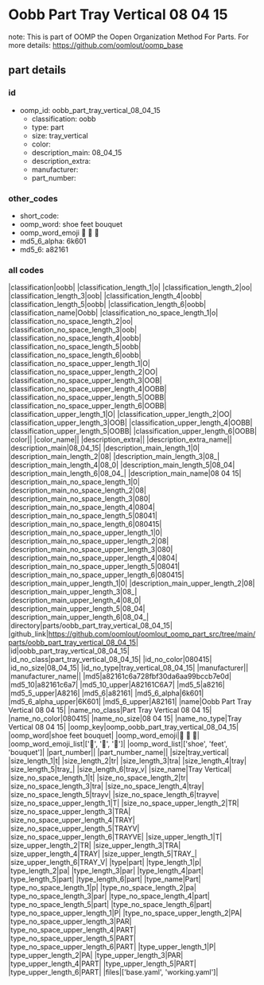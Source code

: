 # Oobb Part Tray Vertical 08 04 15  

note: This is part of OOMP the Oopen Organization Method For Parts. For more details: https://github.com/oomlout/oomp_base

##  part details





### id
* oomp_id: oobb_part_tray_vertical_08_04_15
  * classification: oobb
  * type: part
  * size: tray_vertical
  * color: 
  * description_main: 08_04_15
  * description_extra: 
  * manufacturer: 
  * part_number: 

### other_codes
* short_code: 
* oomp_word: shoe feet bouquet
* oomp_word_emoji :shoe: :feet: :bouquet:
* md5_6_alpha: 6k601
* md5_6: a82161

### all codes 
|classification|oobb|
|classification_length_1|o|
|classification_length_2|oo|
|classification_length_3|oob|
|classification_length_4|oobb|
|classification_length_5|oobb|
|classification_length_6|oobb|
|classification_name|Oobb|
|classification_no_space_length_1|o|
|classification_no_space_length_2|oo|
|classification_no_space_length_3|oob|
|classification_no_space_length_4|oobb|
|classification_no_space_length_5|oobb|
|classification_no_space_length_6|oobb|
|classification_no_space_upper_length_1|O|
|classification_no_space_upper_length_2|OO|
|classification_no_space_upper_length_3|OOB|
|classification_no_space_upper_length_4|OOBB|
|classification_no_space_upper_length_5|OOBB|
|classification_no_space_upper_length_6|OOBB|
|classification_upper_length_1|O|
|classification_upper_length_2|OO|
|classification_upper_length_3|OOB|
|classification_upper_length_4|OOBB|
|classification_upper_length_5|OOBB|
|classification_upper_length_6|OOBB|
|color||
|color_name||
|description_extra||
|description_extra_name||
|description_main|08_04_15|
|description_main_length_1|0|
|description_main_length_2|08|
|description_main_length_3|08_|
|description_main_length_4|08_0|
|description_main_length_5|08_04|
|description_main_length_6|08_04_|
|description_main_name|08 04 15|
|description_main_no_space_length_1|0|
|description_main_no_space_length_2|08|
|description_main_no_space_length_3|080|
|description_main_no_space_length_4|0804|
|description_main_no_space_length_5|08041|
|description_main_no_space_length_6|080415|
|description_main_no_space_upper_length_1|0|
|description_main_no_space_upper_length_2|08|
|description_main_no_space_upper_length_3|080|
|description_main_no_space_upper_length_4|0804|
|description_main_no_space_upper_length_5|08041|
|description_main_no_space_upper_length_6|080415|
|description_main_upper_length_1|0|
|description_main_upper_length_2|08|
|description_main_upper_length_3|08_|
|description_main_upper_length_4|08_0|
|description_main_upper_length_5|08_04|
|description_main_upper_length_6|08_04_|
|directory|parts/oobb_part_tray_vertical_08_04_15|
|github_link|https://github.com/oomlout/oomlout_oomp_part_src/tree/main/parts/oobb_part_tray_vertical_08_04_15|
|id|oobb_part_tray_vertical_08_04_15|
|id_no_class|part_tray_vertical_08_04_15|
|id_no_color|080415|
|id_no_size|08_04_15|
|id_no_type|tray_vertical_08_04_15|
|manufacturer||
|manufacturer_name||
|md5|a82161c6a728fbf30da6aa99bccb7e0d|
|md5_10|a82161c6a7|
|md5_10_upper|A82161C6A7|
|md5_5|a8216|
|md5_5_upper|A8216|
|md5_6|a82161|
|md5_6_alpha|6k601|
|md5_6_alpha_upper|6K601|
|md5_6_upper|A82161|
|name|Oobb Part Tray Vertical 08 04 15|
|name_no_class|Part Tray Vertical 08 04 15|
|name_no_color|080415|
|name_no_size|08 04 15|
|name_no_type|Tray Vertical 08 04 15|
|oomp_key|oomp_oobb_part_tray_vertical_08_04_15|
|oomp_word|shoe feet bouquet|
|oomp_word_emoji|:shoe: :feet: :bouquet:|
|oomp_word_emoji_list|[':shoe:', ':feet:', ':bouquet:']|
|oomp_word_list|['shoe', 'feet', 'bouquet']|
|part_number||
|part_number_name||
|size|tray_vertical|
|size_length_1|t|
|size_length_2|tr|
|size_length_3|tra|
|size_length_4|tray|
|size_length_5|tray_|
|size_length_6|tray_v|
|size_name|Tray Vertical|
|size_no_space_length_1|t|
|size_no_space_length_2|tr|
|size_no_space_length_3|tra|
|size_no_space_length_4|tray|
|size_no_space_length_5|trayv|
|size_no_space_length_6|trayve|
|size_no_space_upper_length_1|T|
|size_no_space_upper_length_2|TR|
|size_no_space_upper_length_3|TRA|
|size_no_space_upper_length_4|TRAY|
|size_no_space_upper_length_5|TRAYV|
|size_no_space_upper_length_6|TRAYVE|
|size_upper_length_1|T|
|size_upper_length_2|TR|
|size_upper_length_3|TRA|
|size_upper_length_4|TRAY|
|size_upper_length_5|TRAY_|
|size_upper_length_6|TRAY_V|
|type|part|
|type_length_1|p|
|type_length_2|pa|
|type_length_3|par|
|type_length_4|part|
|type_length_5|part|
|type_length_6|part|
|type_name|Part|
|type_no_space_length_1|p|
|type_no_space_length_2|pa|
|type_no_space_length_3|par|
|type_no_space_length_4|part|
|type_no_space_length_5|part|
|type_no_space_length_6|part|
|type_no_space_upper_length_1|P|
|type_no_space_upper_length_2|PA|
|type_no_space_upper_length_3|PAR|
|type_no_space_upper_length_4|PART|
|type_no_space_upper_length_5|PART|
|type_no_space_upper_length_6|PART|
|type_upper_length_1|P|
|type_upper_length_2|PA|
|type_upper_length_3|PAR|
|type_upper_length_4|PART|
|type_upper_length_5|PART|
|type_upper_length_6|PART|
|files|['base.yaml', 'working.yaml']|

